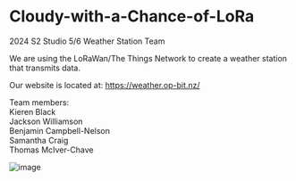 # Cloudy-with-a-Chance-of-LoRa
2024 S2 Studio 5/6 Weather Station Team

We are using the LoRaWan/The Things Network to create a weather station that transmits data. 

Our website is located at: https://weather.op-bit.nz/

Team members:\
Kieren Black\
Jackson Williamson\
Benjamin Campbell-Nelson\
Samantha Craig\
Thomas McIver-Chave

![image](https://github.com/user-attachments/assets/1b86e242-ffe1-4835-bd33-ee1a8083dd61)
